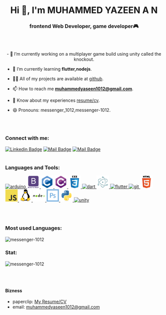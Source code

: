 <h1 align="center">Hi 👋, I'm MUHAMMED YAZEEN A N</h1>
<h3 align="center">frontend Web Developer, game developer🎮</h3>
<br>
</br>
<p style="text-align: center;">- 🔭 I’m currently working on a multiplayer game build using unity called the knockout.

- 🌱 I’m currently learning **flutter,nodejs**.

- 👨‍💻 All of my projects are available at [github]([](https://github.com/messenger-1012/)).

- 📫 How to reach me **muhammedyaseen1012@gmail.com**.

- 📄 Know about my experiences [resume/cv](http://muhammedyazeenan.live/).
- 😄 Pronouns: messenger_1012,messenger-1012.
</p>
<br>
<br>

<h3 align="left">Connect with me:</h3>

[![Linkedin Badge](https://img.shields.io/badge/-muhammedyazeenan-0e76a8?style=flat&labelColor=0e76a8&logo=linkedin&logoColor=white)](https://www.linkedin.com/in/muhammedyazeenan/) [![Mail Badge](https://img.shields.io/badge/-@messenger_1012-e84393?style=flat&labelColor=e84393&logo=instagram&logoColor=white)](https://www.instagram.com/messenger_1012/) [![Mail Badge](https://img.shields.io/badge/-muhammedyaseen1012@gmail.com-c0392b?style=flat&labelColor=c0392b&logo=gmail&logoColor=white)](mailto:muhammedyaseen1012@gmail.com)
<br>
<br>

<h3 align="left">Languages and Tools:</h3>
<p align="left"> <a href="https://developer.android.com" target="_blank">  <img src="https://cdn.worldvectorlogo.com/logos/arduino-1.svg" alt="arduino" width="40" height="40"/> </a> <a href="https://getbootstrap.com" target="_blank"> <img src="https://raw.githubusercontent.com/devicons/devicon/master/icons/bootstrap/bootstrap-plain-wordmark.svg" alt="bootstrap" width="40" height="40"/> </a> <a href="https://www.cprogramming.com/" target="_blank"> <img src="https://raw.githubusercontent.com/devicons/devicon/master/icons/c/c-original.svg" alt="c" width="40" height="40"/> </a> <a href="https://www.w3schools.com/cs/" target="_blank"> <img src="https://raw.githubusercontent.com/devicons/devicon/master/icons/csharp/csharp-original.svg" alt="csharp" width="40" height="40"/> </a> <a href="https://www.w3schools.com/css/" target="_blank"> <img src="https://raw.githubusercontent.com/devicons/devicon/master/icons/css3/css3-original-wordmark.svg" alt="css3" width="40" height="40"/> </a> <a href="https://dart.dev" target="_blank"> <img src="https://www.vectorlogo.zone/logos/dartlang/dartlang-icon.svg" alt="dart" width="40" height="40"/> </a> <a href="https://www.electronjs.org" target="_blank"> <img src="https://raw.githubusercontent.com/devicons/devicon/master/icons/electron/electron-original.svg" alt="electron" width="40" height="40"/> </a> <a href="https://flutter.dev" target="_blank"> <img src="https://www.vectorlogo.zone/logos/flutterio/flutterio-icon.svg" alt="flutter" width="40" height="40"/> </a> <a href="https://git-scm.com/" target="_blank"> <img src="https://www.vectorlogo.zone/logos/git-scm/git-scm-icon.svg" alt="git" width="40" height="40"/> </a> <a href="https://www.w3.org/html/" target="_blank"> <img src="https://raw.githubusercontent.com/devicons/devicon/master/icons/html5/html5-original-wordmark.svg" alt="html5" width="40" height="40"/> </a> <a href="https://developer.mozilla.org/en-US/docs/Web/JavaScript" target="_blank"> <img src="https://raw.githubusercontent.com/devicons/devicon/master/icons/javascript/javascript-original.svg" alt="javascript" width="40" height="40"/> </a> <a href="https://www.linux.org/" target="_blank"> <img src="https://raw.githubusercontent.com/devicons/devicon/master/icons/linux/linux-original.svg" alt="linux" width="40" height="40"/> </a> <a href="https://nodejs.org" target="_blank"> <img src="https://raw.githubusercontent.com/devicons/devicon/master/icons/nodejs/nodejs-original-wordmark.svg" alt="nodejs" width="40" height="40"/> </a> <a href="https://www.photoshop.com/en" target="_blank"> <img src="https://raw.githubusercontent.com/devicons/devicon/master/icons/photoshop/photoshop-line.svg" alt="photoshop" width="40" height="40"/> </a> <a href="https://www.python.org" target="_blank"> <img src="https://raw.githubusercontent.com/devicons/devicon/master/icons/python/python-original.svg" alt="python" width="40" height="40"/> </a> <a href="https://unity.com/" target="_blank"> <img src="https://www.vectorlogo.zone/logos/unity3d/unity3d-icon.svg" alt="unity" width="40" height="40"/> </a> </p>
<br>
<br>
<h3 align="left">Most used Languages:</h3>
<p><img align="center" src="https://github-readme-stats.vercel.app/api/top-langs?username=messenger-1012&show_icons=true&locale=en&layout=compact" alt="messenger-1012" /></p>

<h3 align="left">Stat:</h3>
<p><img align="center" src="https://github-readme-streak-stats.herokuapp.com/?user=messenger-1012&" alt="messenger-1012" /></p>
<br>
<br>

#### Bizness
- paperclip: [My Resume/CV](https://muhammedyazeenan.live/mycv.pdf)
- email: muhammedyaseen1012@gmail.com

